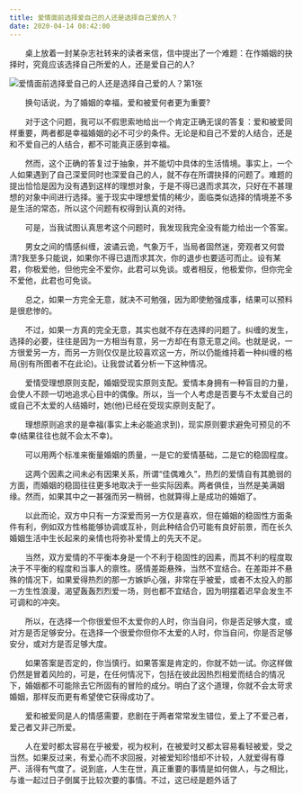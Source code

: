 ```yaml
---
title: 爱情面前选择爱自己的人还是选择自己爱的人？
date: 2020-04-14 08:42:00
---
```




　　桌上放着一封某杂志社转来的读者来信，信中提出了一个难题：在作婚姻的抉择时，究竟应该选择自己所爱的人，还是爱自己的人?

![爱情面前选择爱自己的人还是选择自己爱的人？第1张](/img/ecf8a7926bba77773e0a7582b0cda50e.jpg)

　　换句话说，为了婚姻的幸福，爱和被爱何者更为重要?

　　对于这个问题，我可以不假思索地给出一个肯定正确无误的答复：爱和被爱同样重要，两者都是幸福婚姻的必不可少的条件。无论是和自己不爱的人结合，还是和不爱自己的人结合，都不可能真正感到幸福。

　　然而，这个正确的答复过于抽象，并不能切中具体的生活情境。事实上，一个人如果遇到了自己深爱同时也深爱自己的人，就不存在所谓抉择的问题了。难题的提出恰恰是因为没有遇到这样的理想对象，于是不得已退而求其次，只好在不甚理想的对象中间进行选择。鉴于现实中理想爱情的稀少，面临类似选择的情境差不多是生活的常态，所以这个问题有权得到认真的对待。

　　可是，当我试图认真思考这个问题时，我发现我完全没有能力给出一个答案。

　　男女之间的情感纠缠，波谲云诡，气象万千，当局者固然迷，旁观者又何尝清?我至多只能说，如果你不得已退而求其次，你的退步也要适可而止。设有某君，你极爱他，但他完全不爱你，此君可以免谈。或者相反，他极爱你，但你完全不爱他，此君也可免谈。

　　总之，如果一方完全无意，就决不可勉强，因为即使勉强成事，结果可以预料是很悲惨的。

　　不过，如果一方真的完全无意，其实也就不存在选择的问题了。纠缠的发生，选择的必要，往往是因为一方相当有意，另一方却在有意无意之间。也就是说，一方很爱另一方，而另一方则仅仅是比较喜欢这一方，所以仍能维持着一种纠缠的格局(别有所图者不在此论)。让我尝试着分析一下这种情况。

　　爱情受理想原则支配，婚姻受现实原则支配。爱情本身拥有一种盲目的力量，会使人不顾一切地追求心目中的偶像。所以，当一个人考虑是否要与不太爱自己的或自己不太爱的人结婚时，她(他)已经在受现实原则支配了。

　　理想原则追求的是幸福(事实上未必能追求到)，现实原则要求避免可预见的不幸(结果往往也就不会太不幸)。

　　可以用两个标准来衡量婚姻的质量，一是它的爱情基础，二是它的稳固程度。

　　这两个因素之间未必有因果关系，所谓“佳偶难久”，热烈的爱情自有其脆弱的方面，而婚姻的稳固往往更多地取决于一些实际因素。两者俱佳，当然是美满姻缘。然而，如果其中之一甚强而另一稍弱，也就算得上是成功的婚姻了。

　　以此而论，双方中只有一方深爱而另一方仅是喜欢，但在婚姻的稳固性方面条件有利，例如双方性格能够协调或互补，则此种结合仍可能有良好前景，而在长久婚姻生活中生长起来的亲情也将弥补爱情上的先天不足。

　　当然，双方爱情的不平衡本身是一个不利于稳固性的因素，而其不利的程度取决于不平衡的程度和当事人的禀性。感情差距悬殊，当然不宜结合。在差距并不悬殊的情况下，如果爱得热烈的那一方嫉妒心强，非常在乎被爱，或者不太投入的那一方生性浪漫，渴望轰轰烈烈爱一场，则也都不宜结合，因为明摆着迟早会发生不可调和的冲突。

　　所以，在选择一个你很爱但不太爱你的人时，你当自问，你是否足够大度，或对方是否足够安分。在选择一个很爱你但你不太爱的人时，你当自问，你是否足够安分，或对方是否足够大度。

　　如果答案是否定的，你当慎行。如果答案是肯定的，你就不妨一试。你这样做仍然是冒着风险的，可是，在任何情况下，包括在彼此因热烈相爱而结合的情况下，婚姻都不可能除去它所固有的冒险的成分。明白了这个道理，你就不会太苛求婚姻，那样反而更有希望使它获得成功了。

　　爱和被爱同是人的情感需要，悲剧在于两者常常发生错位，爱上了不爱己者，爱己者又非己所爱。

　　人在爱时都太容易在乎被爱，视为权利，在被爱时又都太容易看轻被爱，受之当然。如果反过来，有爱心而不求回报，对被爱知珍惜却不计较，人就爱得有尊严、活得有气度了。说到底，人生在世，真正重要的事情是如何做人，与之相比，与谁一起过日子倒属于比较次要的事情。不过，这已经是题外话了